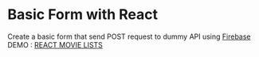 # Basic Form with React
Create a basic form that send POST request to dummy API using [Firebase](https://firebase.google.com)
DEMO : [REACT MOVIE LISTS](https://sigaeasu.github.io/react-movies-list/)
